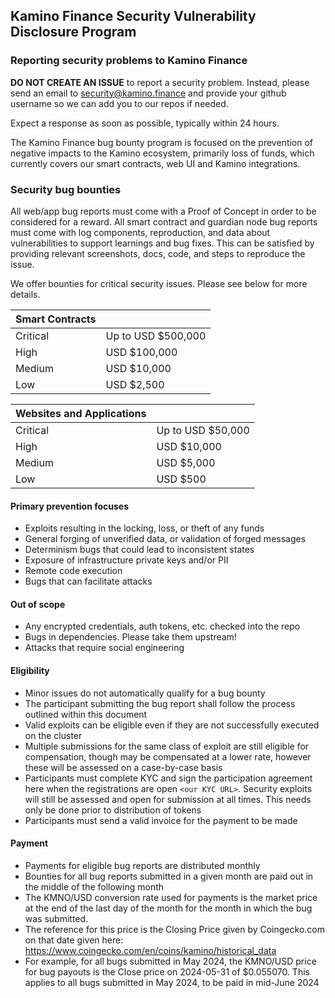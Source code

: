 ## Kamino Finance Security Vulnerability Disclosure Program

### Reporting security problems to Kamino Finance

**DO NOT CREATE AN ISSUE** to report a security problem. Instead, please send an
email to security@kamino.finance and provide your github username so we can add you to our repos if needed.

Expect a response as soon as possible, typically within 24 hours.

The Kamino Finance bug bounty program is focused on the prevention of negative impacts to the Kamino ecosystem, primarily loss of funds, which currently covers our smart contracts, web UI and Kamino integrations.

### Security bug bounties

All web/app bug reports must come with a Proof of Concept in order to be considered for a reward. All smart contract and guardian node bug reports must come with log components, reproduction, and data about vulnerabilities to support learnings and bug fixes. This can be satisfied by providing relevant screenshots, docs, code, and steps to reproduce the issue.

We offer bounties for critical security issues. Please see below for more details.

| **Smart Contracts**  |               |
| ------------- | ------------- |
| Critical  | Up to USD $500,000  |
| High      | USD $100,000  |
| Medium    | USD $10,000  |
| Low       | USD $2,500  |

| **Websites and Applications**  |               |
| ------------- | ------------- |
| Critical  | Up to USD $50,000  |
| High      | USD $10,000  |
| Medium    | USD $5,000  |
| Low       | USD $500  |

#### Primary prevention focuses
* Exploits resulting in the locking, loss, or theft of any funds
* General forging of unverified data, or validation of forged messages
* Determinism bugs that could lead to inconsistent states
* Exposure of infrastructure private keys and/or PII
* Remote code execution
* Bugs that can facilitate attacks

#### Out of scope
* Any encrypted credentials, auth tokens, etc. checked into the repo
* Bugs in dependencies. Please take them upstream!
* Attacks that require social engineering

#### Eligibility
* Minor issues do not automatically qualify for a bug bounty
* The participant submitting the bug report shall follow the process outlined within this document
* Valid exploits can be eligible even if they are not successfully executed on the cluster
* Multiple submissions for the same class of exploit are still eligible for compensation, though may be compensated at a lower rate, however these will be assessed on a case-by-case basis
* Participants must complete KYC and sign the participation agreement here when the registrations are open `<our KYC URL>`. Security exploits will still be assessed and open for submission at all times. This needs only be done prior to distribution of tokens
* Participants must send a valid invoice for the payment to be made

#### Payment
* Payments for eligible bug reports are distributed monthly
* Bounties for all bug reports submitted in a given month are paid out in the middle of the
following month
* The KMNO/USD conversion rate used for payments is the market price at the end of
  the last day of the month for the month in which the bug was submitted.
* The reference for this price is the Closing Price given by Coingecko.com on
  that date given here:
  https://www.coingecko.com/en/coins/kamino/historical_data
* For example, for all bugs submitted in May 2024, the KMNO/USD price for bug
  payouts is the Close price on 2024-05-31 of $0.055070. This applies to all bugs
  submitted in May 2024, to be paid in mid-June 2024
